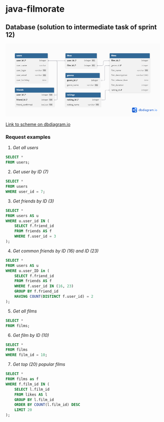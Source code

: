 # java-filmorate

## Database (solution to intermediate task of sprint 12)
![](Filmorate%20DB.png)

 [Link to scheme on dbdiagram.io](https://dbdiagram.io/d/Filmorate-DB-68d3c7f5d2b621e422b50ba8)

### Request examples

1. *Get all users*
```SQL
SELECT *
FROM users;
```
2. *Get user by ID (7)*
```SQL
SELECT *
FROM users
WHERE user_id = 7;
```
3. *Get friends by ID (3)*
```SQL
SELECT *
FROM users AS u
WHERE u.user_id IN (
    SELECT f.friend_id
    FROM friends AS f
    WHERE f.user_id = 3
);
```
4. *Get common friends by ID (16) and ID (23)*
```SQL
SELECT *
FROM users AS u
WHERE u.user_ID in (
    SELECT f.friend_id
    FROM friends AS f
    WHERE f.user_id IN (16, 23)
    GROUP BY f.friend_id
    HAVING COUNT(DISTINCT f.user_id) = 2
);
```
5. *Get all films*
```SQL
SELECT *
FROM films;
```
6. *Get film by ID (10)*
```SQL
SELECT *
FROM films
WHERE film_id = 10;
```
7. *Get top (20) popular films*
```SQL
SELECT *
FROM films as f
WHERE f.film_id IN (
    SELECT l.film_id
    FROM likes AS l
    GROUP BY l.film_id
    ORDER BY COUNT(l.film_id) DESC
    LIMIT 20
);
```